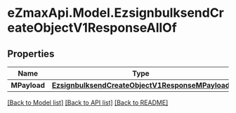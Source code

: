 
# eZmaxApi.Model.EzsignbulksendCreateObjectV1ResponseAllOf

## Properties

Name | Type | Description | Notes
------------ | ------------- | ------------- | -------------
**MPayload** | [**EzsignbulksendCreateObjectV1ResponseMPayload**](EzsignbulksendCreateObjectV1ResponseMPayload.md) |  | 

[[Back to Model list]](../README.md#documentation-for-models)
[[Back to API list]](../README.md#documentation-for-api-endpoints)
[[Back to README]](../README.md)

